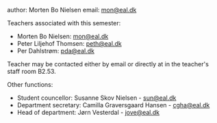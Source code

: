 author: Morten Bo Nielsen
email: mon@eal.dk

Teachers associated with this semester:

* Morten Bo Nielsen: <a href="mailto:mon@eal.dk">mon@eal.dk</a>
* Peter Liljehof Thomsen: <a href="mailto:peth@eal.dk">peth@eal.dk</a>
* Per Dahlstrøm: <a href="mailto:pda@eal.dk">pda@eal.dk</a>

Teacher may be contacted either by email or directly at in the teacher's staff room B2.53.

Other functions:

* Student councellor: Susanne Skov Nielsen - <a href="mailto:sun@eal.dk">sun@eal.dk</a>
* Department secretary: Camilla Graversgaard Hansen - <a href="mailto:cgha@eal.dk">cgha@eal.dk</a>
* Head of department: Jørn Vesterdal - <a href="mailto:jove@eal.dk">jove@eal.dk</a>
